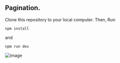 ## Pagination.

Clone this repository to your local computer. Then, Run

```
npm install
```
and
```
npm run dev
```

![image](https://user-images.githubusercontent.com/67852344/156934735-1252b997-8c81-427d-9399-9fa57f9442a1.png)


